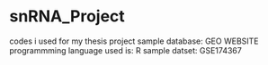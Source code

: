 # snRNA_Project
codes i used for my thesis project
sample database: GEO WEBSITE
programmming language used is: R
sample datset: GSE174367